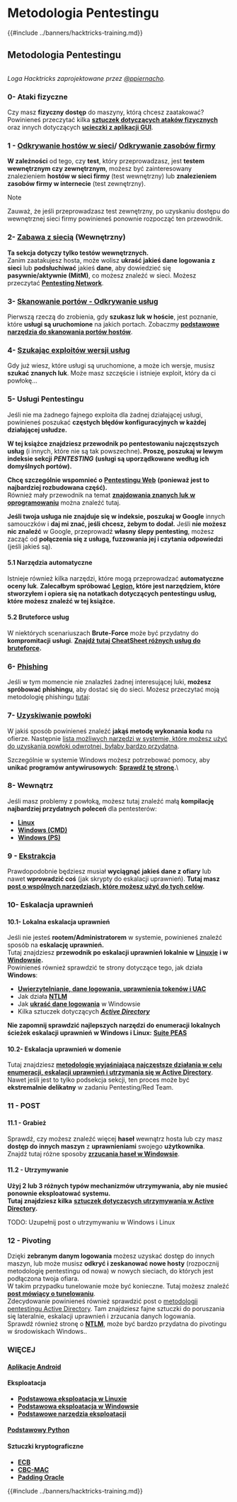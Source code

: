# Metodologia Pentestingu

{{#include ../banners/hacktricks-training.md}}


## Metodologia Pentestingu

<figure><img src="../images/HACKTRICKS-logo.svg" alt=""><figcaption></figcaption></figure>

_Loga Hacktricks zaprojektowane przez_ [_@ppiernacho_](https://www.instagram.com/ppieranacho/)_._

### 0- Ataki fizyczne

Czy masz **fizyczny dostęp** do maszyny, którą chcesz zaatakować? Powinieneś przeczytać kilka [**sztuczek dotyczących ataków fizycznych**](../hardware-physical-access/physical-attacks.md) oraz innych dotyczących [**ucieczki z aplikacji GUI**](../hardware-physical-access/escaping-from-gui-applications.md).

### 1 - [Odkrywanie hostów w sieci](pentesting-network/index.html#discovering-hosts)/ [Odkrywanie zasobów firmy](external-recon-methodology/index.html)

**W zależności** od tego, czy **test**, który przeprowadzasz, jest **testem wewnętrznym czy zewnętrznym**, możesz być zainteresowany znalezieniem **hostów w sieci firmy** (test wewnętrzny) lub **znalezieniem zasobów firmy w internecie** (test zewnętrzny).

> [!NOTE]
> Zauważ, że jeśli przeprowadzasz test zewnętrzny, po uzyskaniu dostępu do wewnętrznej sieci firmy powinieneś ponownie rozpocząć ten przewodnik.

### **2-** [**Zabawa z siecią**](pentesting-network/index.html) **(Wewnętrzny)**

**Ta sekcja dotyczy tylko testów wewnętrznych.**\
Zanim zaatakujesz hosta, może wolisz **ukraść jakieś dane logowania** **z sieci** lub **podsłuchiwać** jakieś **dane**, aby dowiedzieć się **pasywnie/aktywnie (MitM)**, co możesz znaleźć w sieci. Możesz przeczytać [**Pentesting Network**](pentesting-network/index.html#sniffing).

### 3- [Skanowanie portów - Odkrywanie usług](pentesting-network/index.html#scanning-hosts)

Pierwszą rzeczą do zrobienia, gdy **szukasz luk w hoście**, jest poznanie, które **usługi są uruchomione** na jakich portach. Zobaczmy [**podstawowe narzędzia do skanowania portów hostów**](pentesting-network/index.html#scanning-hosts).

### **4-** [Szukając exploitów wersji usług](../generic-hacking/search-exploits.md)

Gdy już wiesz, które usługi są uruchomione, a może ich wersje, musisz **szukać znanych luk**. Może masz szczęście i istnieje exploit, który da ci powłokę...

### **5-** Usługi Pentestingu

Jeśli nie ma żadnego fajnego exploita dla żadnej działającej usługi, powinieneś poszukać **częstych błędów konfiguracyjnych w każdej działającej usłudze.**

**W tej książce znajdziesz przewodnik po pentestowaniu najczęstszych usług** (i innych, które nie są tak powszechne)**. Proszę, poszukaj w lewym indeksie sekcji** _**PENTESTING**_ **(usługi są uporządkowane według ich domyślnych portów).**

**Chcę szczególnie wspomnieć o** [**Pentestingu Web**](../network-services-pentesting/pentesting-web/index.html) **(ponieważ jest to najbardziej rozbudowana część).**\
Również mały przewodnik na temat [**znajdowania znanych luk w oprogramowaniu**](../generic-hacking/search-exploits.md) można znaleźć tutaj.

**Jeśli twoja usługa nie znajduje się w indeksie, poszukaj w Google** innych samouczków i **daj mi znać, jeśli chcesz, żebym to dodał.** Jeśli **nie możesz nic znaleźć** w Google, przeprowadź **własny ślepy pentesting**, możesz zacząć od **połączenia się z usługą, fuzzowania jej i czytania odpowiedzi** (jeśli jakieś są).

#### 5.1 Narzędzia automatyczne

Istnieje również kilka narzędzi, które mogą przeprowadzać **automatyczne oceny luk**. **Zalecałbym spróbować** [**Legion**](https://github.com/carlospolop/legion)**, które jest narzędziem, które stworzyłem i opiera się na notatkach dotyczących pentestingu usług, które możesz znaleźć w tej książce.**

#### **5.2 Bruteforce usług**

W niektórych scenariuszach **Brute-Force** może być przydatny do **kompromitacji** **usługi**. [**Znajdź tutaj CheatSheet różnych usług do bruteforce**](../generic-hacking/brute-force.md)**.**

### 6- [Phishing](phishing-methodology/index.html)

Jeśli w tym momencie nie znalazłeś żadnej interesującej luki, **możesz spróbować phishingu**, aby dostać się do sieci. Możesz przeczytać moją metodologię phishingu [tutaj](phishing-methodology/index.html):

### **7-** [**Uzyskiwanie powłoki**](../generic-hacking/reverse-shells/index.html)

W jakiś sposób powinieneś znaleźć **jakąś metodę wykonania kodu** na ofierze. Następnie [lista możliwych narzędzi w systemie, które możesz użyć do uzyskania powłoki odwrotnej, byłaby bardzo przydatna](../generic-hacking/reverse-shells/index.html).

Szczególnie w systemie Windows możesz potrzebować pomocy, aby **unikać programów antywirusowych**: [**Sprawdź tę stronę**](../windows-hardening/av-bypass.md)**.**\\

### 8- Wewnątrz

Jeśli masz problemy z powłoką, możesz tutaj znaleźć małą **kompilację najbardziej przydatnych poleceń** dla pentesterów:

- [**Linux**](../linux-hardening/useful-linux-commands.md)
- [**Windows (CMD)**](../windows-hardening/basic-cmd-for-pentesters.md)
- [**Windows (PS)**](../windows-hardening/basic-powershell-for-pentesters/index.html)

### **9 -** [**Ekstrakcja**](../generic-hacking/exfiltration.md)

Prawdopodobnie będziesz musiał **wyciągnąć jakieś dane z ofiary** lub nawet **wprowadzić coś** (jak skrypty do eskalacji uprawnień). **Tutaj masz** [**post o wspólnych narzędziach, które możesz użyć do tych celów**](../generic-hacking/exfiltration.md)**.**

### **10- Eskalacja uprawnień**

#### **10.1- Lokalna eskalacja uprawnień**

Jeśli nie jesteś **rootem/Administratorem** w systemie, powinieneś znaleźć sposób na **eskalację uprawnień.**\
Tutaj znajdziesz **przewodnik po eskalacji uprawnień lokalnie w** [**Linuxie**](../linux-hardening/privilege-escalation/index.html) **i w** [**Windowsie**](../windows-hardening/windows-local-privilege-escalation/index.html)**.**\
Powinieneś również sprawdzić te strony dotyczące tego, jak działa **Windows**:

- [**Uwierzytelnianie, dane logowania, uprawnienia tokenów i UAC**](../windows-hardening/authentication-credentials-uac-and-efs/index.html)
- Jak działa [**NTLM**](../windows-hardening/ntlm/index.html)
- Jak [**ukraść dane logowania**](https://github.com/carlospolop/hacktricks/blob/master/generic-methodologies-and-resources/broken-reference/README.md) w Windowsie
- Kilka sztuczek dotyczących [_**Active Directory**_](../windows-hardening/active-directory-methodology/index.html)

**Nie zapomnij sprawdzić najlepszych narzędzi do enumeracji lokalnych ścieżek eskalacji uprawnień w Windows i Linux:** [**Suite PEAS**](https://github.com/carlospolop/privilege-escalation-awesome-scripts-suite)

#### **10.2- Eskalacja uprawnień w domenie**

Tutaj znajdziesz [**metodologię wyjaśniającą najczęstsze działania w celu enumeracji, eskalacji uprawnień i utrzymania się w Active Directory**](../windows-hardening/active-directory-methodology/index.html). Nawet jeśli jest to tylko podsekcja sekcji, ten proces może być **ekstremalnie delikatny** w zadaniu Pentesting/Red Team.

### 11 - POST

#### **11**.1 - Grabież

Sprawdź, czy możesz znaleźć więcej **haseł** wewnątrz hosta lub czy masz **dostęp do innych maszyn** z **uprawnieniami** swojego **użytkownika**.\
Znajdź tutaj różne sposoby [**zrzucania haseł w Windowsie**](https://github.com/carlospolop/hacktricks/blob/master/generic-methodologies-and-resources/broken-reference/README.md).

#### 11.2 - Utrzymywanie

**Użyj 2 lub 3 różnych typów mechanizmów utrzymywania, aby nie musieć ponownie eksploatować systemu.**\
**Tutaj znajdziesz kilka** [**sztuczek dotyczących utrzymywania w Active Directory**](../windows-hardening/active-directory-methodology/index.html#persistence)**.**

TODO: Uzupełnij post o utrzymywaniu w Windows i Linux

### 12 - Pivoting

Dzięki **zebranym danym logowania** możesz uzyskać dostęp do innych maszyn, lub może musisz **odkryć i zeskanować nowe hosty** (rozpocznij metodologię pentestingu od nowa) w nowych sieciach, do których jest podłączona twoja ofiara.\
W takim przypadku tunelowanie może być konieczne. Tutaj możesz znaleźć [**post mówiący o tunelowaniu**](../generic-hacking/tunneling-and-port-forwarding.md).\
Zdecydowanie powinieneś również sprawdzić post o [metodologii pentestingu Active Directory](../windows-hardening/active-directory-methodology/index.html). Tam znajdziesz fajne sztuczki do poruszania się lateralnie, eskalacji uprawnień i zrzucania danych logowania.\
Sprawdź również stronę o [**NTLM**](../windows-hardening/ntlm/index.html), może być bardzo przydatna do pivotingu w środowiskach Windows..

### WIĘCEJ

#### [Aplikacje Android](../mobile-pentesting/android-app-pentesting/index.html)

#### **Eksploatacja**

- [**Podstawowa eksploatacja w Linuxie**](broken-reference/index.html)
- [**Podstawowa eksploatacja w Windowsie**](../binary-exploitation/windows-exploiting-basic-guide-oscp-lvl.md)
- [**Podstawowe narzędzia eksploatacji**](../binary-exploitation/basic-stack-binary-exploitation-methodology/tools/index.html)

#### [**Podstawowy Python**](python/index.html)

#### **Sztuczki kryptograficzne**

- [**ECB**](../crypto-and-stego/electronic-code-book-ecb.md)
- [**CBC-MAC**](../crypto-and-stego/cipher-block-chaining-cbc-mac-priv.md)
- [**Padding Oracle**](../crypto-and-stego/padding-oracle-priv.md)


{{#include ../banners/hacktricks-training.md}}
